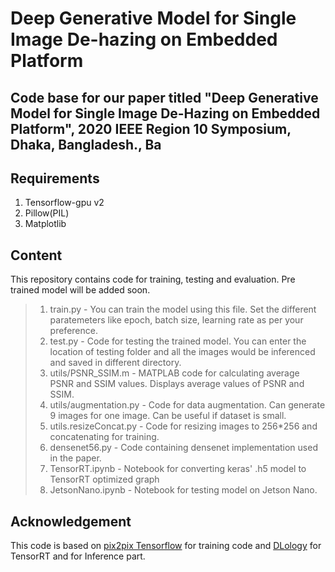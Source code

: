 # Deep Generative Model for Single Image De-hazing on Embedded Platform
## Code base for our paper titled "Deep Generative Model for Single Image De-Hazing on Embedded Platform", 2020 IEEE Region 10 Symposium, Dhaka, Bangladesh., Ba
## Requirements
1. Tensorflow-gpu v2
2. Pillow(PIL)
3. Matplotlib
## Content
This repository contains code for training, testing and evaluation. Pre trained model will be added soon.
> 1. train.py - You can train the model using this file. Set the different paratemeters like epoch, batch size, learning rate as per your preference.
> 2. test.py - Code for testing the trained model. You can enter the location of testing folder and all the images would be inferenced and saved in different directory.
> 3. utils/PSNR_SSIM.m - MATPLAB code for calculating average PSNR and SSIM values. Displays average values of PSNR and SSIM.
> 4. utils/augmentation.py - Code for data augmentation. Can generate 9 images for one image. Can be useful if dataset is small.
> 5. utils.resizeConcat.py - Code for resizing images to 256*256 and concatenating for training.
> 6. densenet56.py - Code  containing densenet implementation used in the paper.
> 7. TensorRT.ipynb - Notebook for converting keras' .h5 model to TensorRT optimized graph
> 8. JetsonNano.ipynb - Notebook for testing model on Jetson Nano.
## Acknowledgement
This code is based on [pix2pix Tensorflow](https://www.tensorflow.org/tutorials/generative/pix2pix) for training code and [DLology](https://www.dlology.com/blog/how-to-run-keras-model-on-jetson-nano/) for TensorRT and for Inference part.
